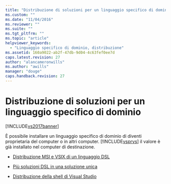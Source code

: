 ```yaml
---
title: "Distribuzione di soluzioni per un linguaggio specifico di dominio | Microsoft Docs"
ms.custom: ""
ms.date: "11/04/2016"
ms.reviewer: ""
ms.suite: ""
ms.tgt_pltfrm: ""
ms.topic: "article"
helpviewer_keywords: 
  - "Linguaggio specifico di dominio, distribuzione"
ms.assetid: 160a9022-ab2f-47db-9d04-4c63fef0ee7d
caps.latest.revision: 27
author: "alancameronwills"
ms.author: "awills"
manager: "douge"
caps.handback.revision: 27
---
```

# Distribuzione di soluzioni per un linguaggio specifico di dominio
[!INCLUDE[vs2017banner](../code-quality/includes/vs2017banner.md)]

È possibile installare un linguaggio specifico di dominio di diventi proprietaria del computer o in altri computer.  [!INCLUDE[vsprvs](../code-quality/includes/vsprvs_md.md)] il valore è già installato nel computer di destinazione.  
  
-   [Distribuzione MSI e VSIX di un linguaggio DSL](../modeling/msi-and-vsix-deployment-of-a-dsl.md)  
  
-   [Più soluzioni DSL in una soluzione unica](../modeling/multiple-dsls-in-one-solution.md)  
  
-   [Distribuzione della shell di Visual Studio](../modeling/vs-shell-deployment.md)
